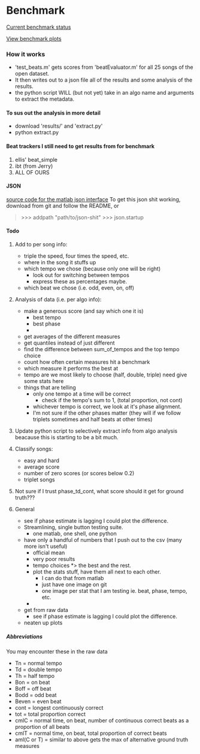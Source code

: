# Benchmark
[Current benchmark status](./scores.csv "fuck off")

[View benchmark plots](./plots.md "James has a fanny")

### How it works
* 'test_beats.m' gets scores from 'beatEvaluator.m' for all 25 songs of the open dataset.
* It then writes out to a json file all of the results and some analysis of the results.
* the python script WILL (but not yet) take in an algo name and arguments to extract the metadata.

#### To sus out the analysis in more detail
* download 'results/' and 'extract.py'
* python extract.py <algo name> <regex pattern for scraping the results>

#### Beat trackers I still need to get results from for benchmark
1. ellis' beat_simple
2. ibt (from Jerry)
3. ALL OF OURS

#### JSON
[source code for the matlab json interface](https://github.com/kyamagu/matlab-json "you silly cunt")
To get this json shit working, download from git and follow the README, or
> \>>> addpath "path/to/json-shit"
> \>>> json.startup

#### Todo
1. Add to per song info:
    * triple the speed, four times the speed, etc.
    * where in the song it stuffs up
    * which tempo we chose (because only one will be right)
        * look out for switching between tempos
        * express these as percentages maybe.
    * which beat we chose (i.e. odd, even, on, off)

2. Analysis of data (i.e. per algo info):
	* make a generous score (and say which one it is)
    	* best tempo
    	* best phase
    	* 
    * get averages of the different measures
    * get quantiles instead of just different 
    * find the difference between sum_of_tempos and the top tempo choice
    * count how often certain measures hit a benchmark
    * which measure it performs the best at
    * tempo are we most likely to choose (half, double, triple) need give some stats here
    * things that are telling
    	* only one tempo at a time will be correct
    		* check if the tempo's sum to 1, (total proportion, not cont)
    	* whichever tempo is correct, we look at it's phase alignment.
    	* I'm not sure if the other phases matter (they will if we follow triplets sometimes and half beats at other times)


3. Update python script to selectively extract info from algo analysis beacause this is starting to be a bit much.

4. Classify songs:
    * easy and hard
    * average score
    * number of zero scores (or scores below 0.2)
    * triplet songs
5. Not sure if I trust phase_td_cont, what score should it get for ground truth???

6. General
    * see if phase estimate is lagging I could plot the difference.
    * Streamlining, single button testing suite.
        * one matlab, one shell, one python
    * have only a handful of numbers that I push out to the csv (many more isn't useful)
        * official mean
        * very poor results
        * tempo choices     *> the best and the rest.
        * plot the stats stuff, have them all next to each other.
            * I can do that from matlab
            * just have one image on git
            * one image per stat that I am testing ie. beat, phase, tempo, etc.
        * 
    * get from raw data
        * see if phase estimate is lagging I could plot the difference.
    * neaten up plots

##### Abbreviations
You may encounter these in the raw data
* Tn = normal tempo
* Td = double tempo
* Th = half tempo
* Bon = on beat
* Boff = off beat
* Bodd = odd beat
* Beven = even beat
* cont = longest continuously correct
* tot = total proportion correct
* cmlC = normal time, on beat, number of continuous correct beats as a proportion of all beats
* cmlT = normal time, on beat, total proportion of correct beats
* aml(C or T) = similar to above gets the max of alternative ground truth measures

